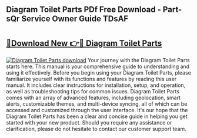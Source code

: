 ## Diagram Toilet Parts PDf Free Download - Part-sQr Service Owner Guide TDsAF

# <h2><a href="http://dfnx77.blite.top/?on=Diagram+Toilet+Parts">🔗Download New 👉🔴 Diagram Toilet Parts</a></h2>

[![Diagram Toilet Parts download](https://i.imgur.com/lujVjoI.png)](http://dfnx77.blite.top/?on=Diagram+Toilet+Parts)
Your journey with the Diagram Toilet Parts starts here. This manual is your comprehensive guide to understanding and using it effectively. Before you begin using your Diagram Toilet Parts, please familiarize yourself with its functions and features by reading this user manual. It includes clear instructions for installation, setup, and operation, as well as troubleshooting tips for common issues. Diagram Toilet Parts comes with an array of advanced features, including geolocation, smart alerts, customizable themes, and multi-device syncing, all of which can be accessed and customized through the user interface. It's our hope that the Diagram Toilet Parts has been a clear and concise guide in helping you get started with your new product. Should you require any assistance or clarification, please do not hesitate to contact our customer support team.
